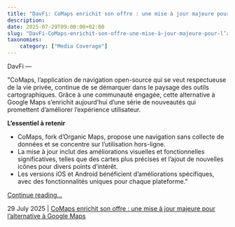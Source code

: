 ```yaml
---
title: "DavFi: CoMaps enrichit son offre : une mise à jour majeure pour l’alternative à Google Maps"
description: 
date: 2025-07-29T09:00:00+02:00
slug: "DavFi-CoMaps-enrichit-son-offre-une-mise-à-jour-majeure-pour-l’alternative-à-Google-Maps"
taxonomies:
    category: ["Media Coverage"]
---
```


DavFi —
 
"CoMaps, l’application de navigation open-source qui se veut respectueuse de la vie privée, continue de se démarquer dans le paysage des outils cartographiques. Grâce à une communauté engagée, cette alternative à Google Maps s’enrichit aujourd’hui d’une série de nouveautés qui promettent d’améliorer l’expérience utilisateur.

**L’essentiel à retenir**

- CoMaps, fork d’Organic Maps, propose une navigation sans collecte de données et se concentre sur l’utilisation hors-ligne.
- La mise à jour inclut des améliorations visuelles et fonctionnelles significatives, telles que des cartes plus précises et l’ajout de nouvelles icônes pour divers points d’intérêt.
- Les versions iOS et Android bénéficient d’améliorations spécifiques, avec des fonctionnalités uniques pour chaque plateforme."

[Continue reading...](https://davfi.fr/comaps-enrichit-son-offre-une-mise-a-jour-majeure-pour-lalternative-a-google-maps/)

29 July 2025 | [CoMaps enrichit son offre : une mise à jour majeure pour l’alternative à Google Maps](https://davfi.fr/comaps-enrichit-son-offre-une-mise-a-jour-majeure-pour-lalternative-a-google-maps/)